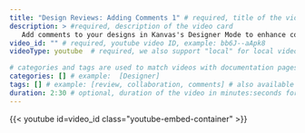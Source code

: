 ```yaml
---
title: "Design Reviews: Adding Comments 1" # required, title of the video card / list
description: > #required, description of the video card
   Add comments to your designs in Kanvas's Designer Mode to enhance collaboration and streamline design reviews. 
video_id: "" # required, youtube video ID, example: bb6J--aApk8
videoType: youtube  # required, we also support "local" for local videos, but it's currenlty disabled.

# categories and tags are used to match videos with documentation pages, by scoring the relevance of the video to the documentation page.
categories: [] # example:  [Designer] 
tags: [] # example: [review, collaboration, comments] # also available as hyperlinked tags in the video card as well as on individual video page
duration: 2:30 # optional, duration of the video in minutes:seconds format, "min" is automatically appended the duration
---
```


{{< youtube id=video_id class="youtube-embed-container" >}}
<!-- example:  {{< youtube bb6J--aApk8 >}} -->